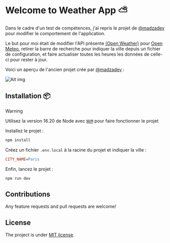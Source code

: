 # Welcome to Weather App ⛅️

Dans le cadre d'un test de compétences, j'ai repris le projet de [@madzadev](<https://github.com/madzadev/weather-app>) pour modifier le comportement de l'application.

Le but pour moi était de modifier l'API présente [(Open Weather)](<https://openweathermap.org/>) pour [Open Meteo](<https://open-meteo.com/en/docs>), retirer la barre de recherche pour indiquer la ville depuis un fichier de configuration, et faire actualiser toutes les heures les données de celle-ci pour rester à jour.

Voici un aperçu de l'ancien projet crée par [@madzadev](<https://github.com/madzadev/weather-app>) : 

![Alt img](https://images.ctfassets.net/zlsyc9paq6sa/3uBrJ07WSM40FpolgjInHY/7d886cb4187b52194bf9b63c183a1d3a/1627637330_x.gif)

## Installation 📦

> [!WARNING]
> Utilisez la version 16.20 de Node avec [`NVM`](<https://github.com/nvm-sh/nvm>) pour faire fonctionner le projet

Installez le projet :
```bash
npm install
```

Créez un fichier `.env.local` à la racine du projet et indiquer la ville :
```ini
CITY_NAME=Paris
```

Enfin, lancez le projet :
```bash
npm run dev
```

## Contributions

Any feature requests and pull requests are welcome!

## License

The project is under [MIT license](https://choosealicense.com/licenses/mit/).
